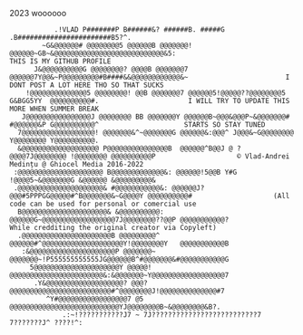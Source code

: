 2023 woooooo
                                                                                                    
               .!VLAD P#######P B######&? ######B. #####G .B#######################B5?^.         
            ~G&@@@@@@# @@@@@@@@5 @@@@@@B @@@@@@@! @@@@@@~GB~&@@@@@@@@@@@@@@@@@@@@@@@@@@@&5:                          THIS IS MY GITHUB PROFILE    
          J&@@@@@@@@@@G @@@@@@@@? @@@@B @@@@@@@7 @@@@@@7Y@@&~P@@@@@@@@@#B####&&@@@@@@@@@@@@&~                        I DONT POST A LOT HERE THO SO THAT SUCKS    
        !@@@@@@@@@@@@@@5 @@@@@@@@! @@B @@@@@@@7 @@@@@@5!@@@@@??@@@@@@@@5 G&BGG5YY  @@@@@@@@@@#.                      I WILL TRY TO UPDATE THIS MORE WHEN SUMMER BREAK 
       J@@@@@@@@@@@@@@@@J @@@@@@@@ BB @@@@@@@Y @@@@@@B~@@@&@@@P~&@@@@@@@# #@@@@@@&P G@@@@@@@@@@^                     STARTS SO STAY TUNED
      7@@@@@@@@@@@@@@@@@@! @@@@@@@&^~@@@@@@@G @@@@@@&:@@@^ J@@@&~G@@@@@@@@ Y@@@@@@@@ Y@@@@@@@@@@.                    
      &@@@@@@@@@@@@@@@@@@@ P@@@@@@@@@@@@@@@B  @@@@@@^B@@J @ ?@@@@7J@@@@@@@@ !@@@@@@@@ @@@@@@@@@@P                    © Vlad-Andrei Medințu @ Ghiocel Media 2016-2022
     :@@@@@@@@@@@@@@@@@@@@@ B@@@@@@@@@@@@@&: @@@@@@!5@@B Y#G !@@@@5~&@@@@@@@G &@@@@@@ &@@@@@@@@@&                    
     .@@@@@@@@@@@@@@@@@@@@@& #@@@@@@@@@@@&: @@@@@@J?@@@#5PPPGG@@@@@#^B@@@@@@@&~G@@@@Y @@@@@@@@@@#                    (All code can be used for personal or comercial use
      B@@@@@@@@@@@@@@@@@@@@@& &@@@@@@@@@@: @@@@@@G~@@@@@@@@@@@@@@@@@@7J@@@@@@@@??@@P @@@@@@@@@@@?                    While credditing the original creator via Copyleft)
      .@@@@@@@@@@@@@@@@@@@@@@B @@@@@@@@@^ @@@@@@#^@@@@@@@@@@@@@@@@@@@@Y!@@@@@@@@Y   @@@@@@@@@@@B    
       :&@@@@@@@@@@@@@@@@@@@@@P @@@@@@@~ @@@@@@@~!P555555555555JG@@@@@@B^#@@@@@@@&#@@@@@@@@@@@G     
         5@@@@@@@@@@@@@@@@@@@@@Y @@@@@! @@@@@@@@@@@@@@@@@@@@@@@&:&@@@@@@@~Y@@@@@@@@@@@@@@@@@@7      
          .Y&@@@@@@@@@@@@@@@@@@@? @@@? @@@@@@@@@@@@@@@@@@@@@@@@@#^@@@@@@@@J!@@@@@@@@@@@@@@#7        
             ^Y#@@@@@@@@@@@@@@@@@7 @5 @@@@@@@@@@@@@@@@@@@@@@@@@@@YJ@@@@@@@@B~&@@@@@@@@&B?.          
                 .:~!???????????J7 ~ 7J??????????????????????????7 7???????J^ ????!^:               
                                                                                                    
                                                                                                    
                                                                                                    
